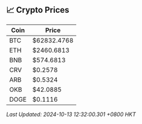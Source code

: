## 📈 Crypto Prices

| Coin | Price |
| ---- | ----- |
| BTC | $62832.4768 |
| ETH | $2460.6813 |
| BNB | $574.6813 |
| CRV | $0.2578 |
| ARB | $0.5324 |
| OKB | $42.0885 |
| DOGE | $0.1116 |

_Last Updated: 2024-10-13 12:32:00.301 +0800 HKT_